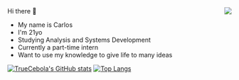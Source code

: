 <img align="right" src="https://www.meme-arsenal.com/memes/3f617652c8b3fdb21bcefc67020cb45c.jpg">
Hi there 👋

- My name is Carlos
- I'm 21yo
- Studying Analysis and Systems Development
- Currently a part-time intern
- Want to use my knowledge to give life to many ideas


[![TrueCebola's GitHub stats](https://github-readme-stats.vercel.app/api?username=TrueCebola&count_private=true&theme=github_dark&show_icons=true)](https://github.com/anuraghazra/github-readme-stats)
[![Top Langs](https://github-readme-stats.vercel.app/api/top-langs/?username=TrueCebola&langs_count=8&layout=compact&count_private=true&theme=github_dark&show_icons=true)](https://github.com/anuraghazra/github-readme-stats)

